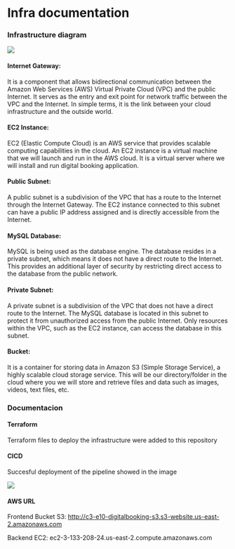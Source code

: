 # Infra documentation


### Infrastructure diagram

![](https://i.postimg.cc/5t2gSXGD/disen-odered.jpg)

#### Internet Gateway: 
It is a component that allows bidirectional communication between the Amazon Web Services (AWS) Virtual Private Cloud (VPC) and the public Internet. It serves as the entry and exit point for network traffic between the VPC and the Internet. In simple terms, it is the link between your cloud infrastructure and the outside world.

#### EC2 Instance: 
EC2 (Elastic Compute Cloud) is an AWS service that provides scalable computing capabilities in the cloud. An EC2 instance is a virtual machine that we will launch and run in the AWS cloud. It is a virtual server where we will install and run digital booking application.

#### Public Subnet: 
A public subnet is a subdivision of the VPC that has a route to the Internet through the Internet Gateway. The EC2 instance connected to this subnet can have a public IP address assigned and is directly accessible from the Internet.

#### MySQL Database: 
MySQL is being used as the database engine. The database resides in a private subnet, which means it does not have a direct route to the Internet. This provides an additional layer of security by restricting direct access to the database from the public network.

#### Private Subnet: 
A private subnet is a subdivision of the VPC that does not have a direct route to the Internet. The MySQL database is located in this subnet to protect it from unauthorized access from the public Internet. Only resources within the VPC, such as the EC2 instance, can access the database in this subnet.

#### Bucket: 
It is a container for storing data in Amazon S3 (Simple Storage Service), a highly scalable cloud storage service. This will be our directory/folder in the cloud where you we will store and retrieve files and data such as images, videos, text files, etc.

### Documentacion

#### Terraform
Terraform files to deploy the infrastructure were added to this repository

#### CICD
Succesful deployment of the pipeline showed in the image

![](https://i.postimg.cc/501JqdP4/CICD-Digitalbooking.png)

#### AWS URL
Frontend Bucket S3:
http://c3-e10-digitalbooking-s3.s3-website.us-east-2.amazonaws.com

Backend EC2:
ec2-3-133-208-24.us-east-2.compute.amazonaws.com